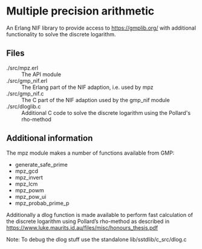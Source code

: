 # Multiple precision arithmetic

An Erlang NIF library to provide access to https://gmplib.org/ with additional functionality to solve the discrete logarithm.

## Files

<dl>
  <dt>./src/mpz.erl</dt>
  <dd>The API module</dd>
  <dt>./src/gmp_nif.erl</dt>
  <dd>The Erlang part of the NIF adaption, i.e. used by mpz</dd>
  <dt>./src/gmp_nif.c</dt>
  <dd>The C part of the NIF adaption used by the gmp_nif module</dd>
  <dt>./src/dloglib.c</dt>
  <dd>Additional C code to solve the discrete logarithm using the Pollard's rho-method</dd>
</dl>

## Additional information

The mpz module makes a number of functions available from GMP:

* generate_safe_prime
* mpz_gcd
* mpz_invert
* mpz_lcm
* mpz_powm
* mpz_pow_ui
* mpz_probab_prime_p
 
Additionally a dlog function is made available to perform fast
calculation of the discrete logarithm using Pollard’s rho-method as
described in https://www.luke.maurits.id.au/files/misc/honours_thesis.pdf

Note: To debug the dlog stuff use the standalone lib/sstdlib/c_src/dlog.c
